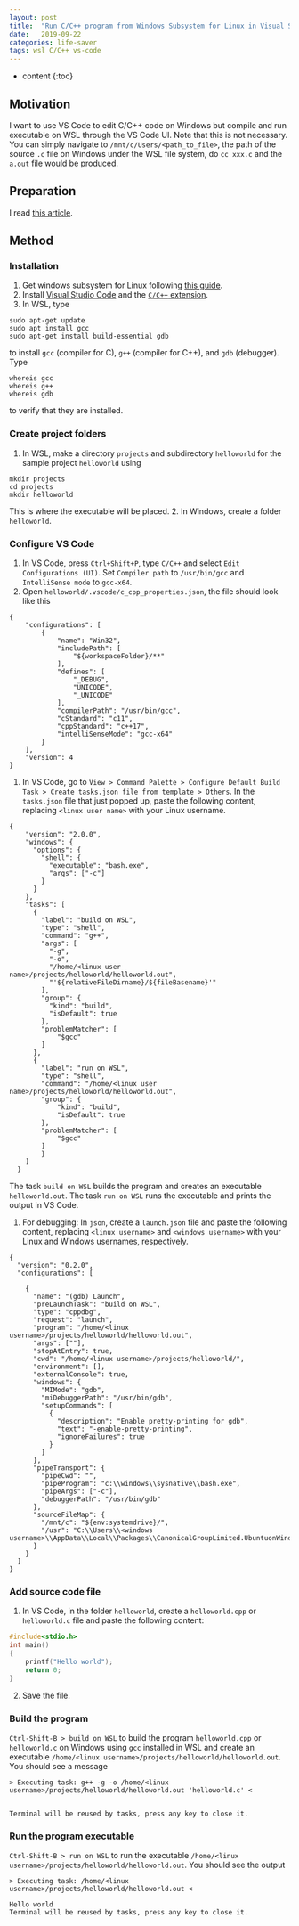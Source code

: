 ```yaml
---
layout: post
title:  "Run C/C++ program from Windows Subsystem for Linux in Visual Studio Code"
date:   2019-09-22
categories: life-saver
tags: wsl C/C++ vs-code
---
```


* content
{:toc}

## Motivation

I want to use VS Code to edit C/C++ code on Windows but compile and run executable on WSL through the VS Code UI. Note that this is not necessary. You can simply navigate to `/mnt/c/Users/<path_to_file>`, the path of the source `.c` file on Windows under the WSL file system, do `cc xxx.c` and the `a.out` file would be produced.

## Preparation

I read [this article](https://code.visualstudio.com/docs/cpp/config-wsl).




## Method

### Installation

1. Get windows subsystem for Linux following [this guide](https://docs.microsoft.com/en-us/windows/wsl/install-win10).
2. Install [Visual Studio Code](https://code.visualstudio.com/download) and the [`C/C++` extension](https://marketplace.visualstudio.com/items?itemName=ms-vscode.cpptools).
3. In WSL, type 
```
sudo apt-get update
sudo apt install gcc
sudo apt-get install build-essential gdb
```
to install `gcc` (compiler for C), `g++` (compiler for C++), and `gdb` (debugger). Type
```
whereis gcc
whereis g++
whereis gdb
```
to verify that they are installed.

### Create project folders
1. In WSL, make a directory `projects` and subdirectory `helloworld` for the sample project `helloworld` using
```
mkdir projects
cd projects
mkdir helloworld
```
This is where the executable will be placed.
2. In Windows, create a folder `helloworld`.

### Configure VS Code
1. In VS Code, press `Ctrl+Shift+P`, type `C/C++` and select `Edit Configurations (UI)`. Set `Compiler path` to `/usr/bin/gcc` and `IntelliSense mode` to `gcc-x64`.
2. Open `helloworld/.vscode/c_cpp_properties.json`, the file should look like this
```
{
    "configurations": [
        {
            "name": "Win32",
            "includePath": [
                "${workspaceFolder}/**"
            ],
            "defines": [
                "_DEBUG",
                "UNICODE",
                "_UNICODE"
            ],
            "compilerPath": "/usr/bin/gcc",
            "cStandard": "c11",
            "cppStandard": "c++17",
            "intelliSenseMode": "gcc-x64"
        }
    ],
    "version": 4
}
```
1. In VS Code, go to `View > Command Palette > Configure Default Build Task > Create tasks.json file from template > Others`. In the `tasks.json` file that just popped up, paste the following content, replacing `<linux user name>` with your Linux username.
```
{
    "version": "2.0.0",
    "windows": {
      "options": {
        "shell": {
          "executable": "bash.exe",
          "args": ["-c"]
        }
      }
    },
    "tasks": [
      {
        "label": "build on WSL",
        "type": "shell",
        "command": "g++",
        "args": [
          "-g",
          "-o",
          "/home/<linux user name>/projects/helloworld/helloworld.out",
          "'${relativeFileDirname}/${fileBasename}'"
        ],
        "group": {
          "kind": "build",
          "isDefault": true
        },
        "problemMatcher": [
            "$gcc"
        ]
      },
      {
        "label": "run on WSL",
        "type": "shell",
        "command": "/home/<linux user name>/projects/helloworld/helloworld.out",
        "group": {
            "kind": "build",
            "isDefault": true
        },
        "problemMatcher": [
            "$gcc"
        ]
        }
    ]
  }
```
The task `build on WSL` builds the program and creates an executable `helloworld.out`. The task `run on WSL` runs the executable and prints the output in VS Code.
1. For debugging: In `json`, create a `launch.json` file and paste the following content, replacing `<linux username>` and `<windows username>` with your Linux and Windows usernames, respectively.
```
{
  "version": "0.2.0",
  "configurations": [
    
    {
      "name": "(gdb) Launch",
      "preLaunchTask": "build on WSL",
      "type": "cppdbg",
      "request": "launch",
      "program": "/home/<linux username>/projects/helloworld/helloworld.out",
      "args": [""],
      "stopAtEntry": true,
      "cwd": "/home/<linux username>/projects/helloworld/",
      "environment": [],
      "externalConsole": true,
      "windows": {
        "MIMode": "gdb",
        "miDebuggerPath": "/usr/bin/gdb",
        "setupCommands": [
          {
            "description": "Enable pretty-printing for gdb",
            "text": "-enable-pretty-printing",
            "ignoreFailures": true
          }
        ]
      },
      "pipeTransport": {
        "pipeCwd": "",
        "pipeProgram": "c:\\windows\\sysnative\\bash.exe",
        "pipeArgs": ["-c"],
        "debuggerPath": "/usr/bin/gdb"
      },
      "sourceFileMap": {
        "/mnt/c": "${env:systemdrive}/",
        "/usr": "C:\\Users\\<windows username>\\AppData\\Local\\Packages\\CanonicalGroupLimited.UbuntuonWindows_79rhkp1fndgsc\\LocalState\\rootfs\\usr\\"
      }
    }
  ]
}
```

### Add source code file
1. In VS Code, in the folder `helloworld`, create a `helloworld.cpp` or `helloworld.c` file and paste the following content:
```c
#include<stdio.h>
int main()
{
    printf("Hello world");
    return 0;
}
```
2. Save the file.

### Build the program
`Ctrl-Shift-B > build on WSL` to build the program `helloworld.cpp` or `helloworld.c` on Windows using `gcc` installed in WSL and create an executable `/home/<linux username>/projects/helloworld/helloworld.out`. You should see a message
```
> Executing task: g++ -g -o /home/<linux username>/projects/helloworld/helloworld.out 'helloworld.c' <


Terminal will be reused by tasks, press any key to close it.
```

### Run the program executable
`Ctrl-Shift-B > run on WSL` to run the executable `/home/<linux username>/projects/helloworld/helloworld.out`. You should see the output 
```
> Executing task: /home/<linux username>/projects/helloworld/helloworld.out <

Hello world
Terminal will be reused by tasks, press any key to close it.
```